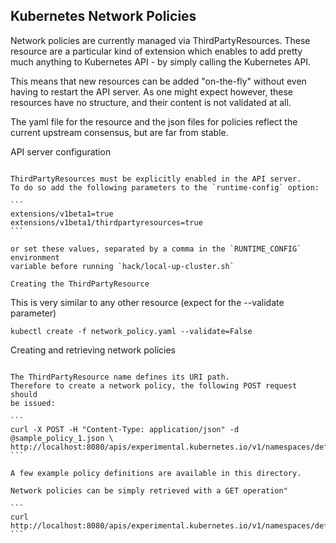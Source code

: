 Kubernetes Network Policies
-----------------------------

Network policies are currently managed via ThirdPartyResources.
These resource are a particular kind of extension which enables to add pretty
much anything to Kubernetes API - by simply calling the Kubernetes API.

This means that new resources can be added "on-the-fly" without even having
to restart the API server. As one might expect however, these resources have
no structure, and their content is not validated at all.

The yaml file for the resource and the json files for policies reflect the
current upstream consensus, but are far from stable.

API server configuration
~~~~~~~~~~~~~~~~~~~~~~~~~

ThirdPartyResources must be explicitly enabled in the API server.
To do so add the following parameters to the `runtime-config` option:

```
extensions/v1beta1=true
extensions/v1beta1/thirdpartyresources=true
```

or set these values, separated by a comma in the `RUNTIME_CONFIG` environment
variable before running `hack/local-up-cluster.sh`

Creating the ThirdPartyResource
~~~~~~~~~~~~~~~~~~~~~~~~~~~~~~~~

This is very similar to any other resource (expect for the --validate parameter)

```
kubectl create -f network_policy.yaml --validate=False
```

Creating and retrieving network policies
~~~~~~~~~~~~~~~~~~~~~~~~~~~~~~~~~~~~~~~~

The ThirdPartyResource name defines its URI path.
Therefore to create a network policy, the following POST request should
be issued:

```
curl -X POST -H "Content-Type: application/json" -d @sample_policy_1.json \
http://localhost:8080/apis/experimental.kubernetes.io/v1/namespaces/default/networkpolicys
```

A few example policy definitions are available in this directory.

Network policies can be simply retrieved with a GET operation"

```
curl http://localhost:8080/apis/experimental.kubernetes.io/v1/namespaces/default/networkpolicys/
```

